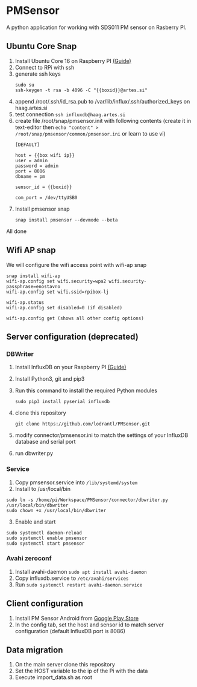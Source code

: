 # PMSensor

A python application for working with SDS011 PM sensor on Rasberry PI.

## Ubuntu Core Snap

1. Install Ubuntu Core 16 on Raspberry PI [(Guide)](https://developer.ubuntu.com/core/get-started/raspberry-pi-2-3)
2. Connect to RPi with ssh
3. generate ssh keys
    ```
    sudo su
    ssh-keygen -t rsa -b 4096 -C "{{boxid}}@artes.si"
    ```  
4. append /root/.ssh/id_rsa.pub to /var/lib/influx/.ssh/authorized_keys on haag.artes.si
5. test connection `ssh influxdb@haag.artes.si`
6. create file /root/snap/pmsensor.init with following contents (create it in text-editor then `echo "content" > /root/snap/pmsensor/common/pmsensor.ini` or learn to use vi)
    ```
	[DEFAULT]

	host = {{box wifi ip}}
	user = admin
	password = admin
	port = 8086
	dbname = pm

	sensor_id = {{boxid}}

	com_port = /dev/ttyUSB0
    ```
7. Install pmsensor snap
    ```
    snap install pmsensor --devmode --beta
    ```

All done

## Wifi AP snap

We will configure the wifi access point with wifi-ap snap
```
snap install wifi-ap
wifi-ap.config set wifi.security=wpa2 wifi.security-passphrase=enostavno
wifi-ap.config set wifi.ssid=rpibox-lj

wifi-ap.status
wifi-ap.config set disabled=0 (if disabled)

wifi-ap.config get (shows all other config options)
```


## Server configuration (deprecated)

### DBWriter
1. Install InfluxDB on your Raspberry PI [(Guide)](https://docs.influxdata.com/influxdb/v1.0/introduction/installation/)
2. Install Python3, git and pip3
3. Run this command to install the required Python modules

    ```
    sudo pip3 install pyserial influxdb
    ```
4. clone this repository

    ```
    git clone https://github.com/lodrantl/PMSensor.git
    ```
5. modify connector/pmsensor.ini to match the settings of your InfluxDB database and serial port
6. run dbwriter.py

### Service
1. Copy pmsensor.service into `/lib/systemd/system`
2. Install to /usr/local/bin
```
sudo ln -s /home/pi/Workspace/PMSensor/connector/dbwriter.py /usr/local/bin/dbwriter
sudo chown +x /usr/local/bin/dbwriter
```
3. Enable and start
```
sudo systemctl daemon-reload
sudo systemctl enable pmsensor
sudo systemctl start pmsensor
```

### Avahi zeroconf
1. Install avahi-daemon `sudo apt install avahi-daemon`
2. Copy influxdb.service to `/etc/avahi/services`
3. Run `sudo systemctl restart avahi-daemon.service`

## Client configuration

1. Install PM Sensor Android from [Google Play Store](https://play.google.com/apps/testing/si.lodrant.pm_sensor)
2. In the config tab, set the host and sensor id to match server configuration (default InfluxDB port is 8086)

## Data migration

1. On the main server clone this repository
2. Set the HOST variable to the ip of the Pi with the data
3. Execute import_data.sh as root

